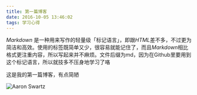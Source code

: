 ```yaml
---
title: 第一篇博客
date: 2016-10-05 13:46:02
tags: 学习心得
---
```


*Markdown* 是一种用来写作的轻量级「标记语言」，即跟*HTML*差不多，不过更为简洁和高效。使用的标签既简单又少，很容易就能记住了，而且*Markdown*相比格式更注重内容，所以写起来并不麻烦。文件后缀为md，因为在Github里要用到这个标记语言，所以就技多不压身地学习了咯

这是我的第一篇博客，有点简陋

![Aaron Swartz](http://i1.piimg.com/4851/15b2d40d9546142f.jpg)